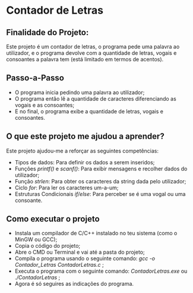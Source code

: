 # Contador de Letras
## Finalidade do Projeto:
Este projeto é um contador de letras, o programa pede uma palavra ao utilizador, e o programa devolve com a quantidade de letras, vogais e consoantes a palavra tem (está limitado em termos de acentos).

## Passo-a-Passo
- O programa inicia pedindo uma palavra ao utilizador;
- O programa então lê a quantidade de caracteres diferenciando as vogais e as consoantes;
- E no final, o programa exibe a quantidade de letras, vogais e consoantes.

## O que este projeto me ajudou a aprender?
Este projeto ajudou-me a reforçar as seguintes competências:
- Tipos de dados: Para definir os dados a serem inseridos;
- Funções *printf()* e *scanf()*: Para exibir mensagens e recolher dados do utilizador;
- Função *strlen*: Para obter os caracteres da string dada pelo utilizador;
- Ciclo *for*: Para ler os caracteres um-a-um;
- Estruturas Condicionais *if/else*: Para perceber se é uma vogal ou uma consoante.

## Como executar o projeto
- Instala um compilador de C/C++ instalado no teu sistema (como o MinGW ou GCC);
- Copia o código do projeto;
- Abre o CMD ou Terminal e vai até a pasta do projeto;
- Compila o programa usando o seguinte comando: *gcc -o Contador_Letras ContadorLetras.c* ;
- Executa o programa com o seguinte comando: *ContadorLetras.exe* ou *./ContadorLetras* ;
- Agora é só seguires as indicações do programa.
